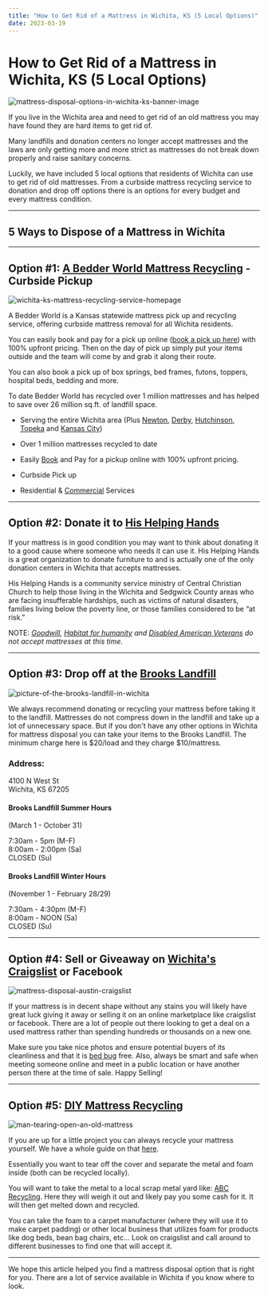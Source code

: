```yaml
---
title: "How to Get Rid of a Mattress in Wichita, KS (5 Local Options)"
date: 2023-03-19
---
```


# How to Get Rid of a Mattress in Wichita, KS (5 Local Options)

![mattress-disposal-options-in-wichita-ks-banner-image](images/Most-Attractive-Youtube-Thumbnail-2023-03-18T203718.762-1024x576.png)

If you live in the Wichita area and need to get rid of an old mattress you may have found they are hard items to get rid of.

Many landfills and donation centers no longer accept mattresses and the laws are only getting more and more strict as mattresses do not break down properly and raise sanitary concerns.

Luckily, we have included 5 local options that residents of Wichita can use to get rid of old mattresses. From a curbside mattress recycling service to donation and drop off options there is an options for every budget and every mattress condition.

* * *

## 5 Ways to Dispose of a Mattress in Wichita

* * *

## Option #1: [A Bedder World Mattress Recycling](https://www.abedderworld.com/Wichita-KS) - Curbside Pickup

![wichita-ks-mattress-recycling-service-homepage](images/Screen-Shot-2023-03-18-at-1.30.14-PM-1024x565.png)

A Bedder World is a Kansas statewide mattress pick up and recycling service, offering curbside mattress removal for all Wichita residents.

You can easily book and pay for a pick up online ([book a pick up here](https://www.abedderworld.com/book-online/)) with 100% upfront pricing. Then on the day of pick up simply put your items outside and the team will come by and grab it along their route.

You can also book a pick up of box springs, bed frames, futons, toppers, hospital beds, bedding and more.

To date Bedder World has recycled over 1 million mattresses and has helped to save over 26 million sq.ft. of landfill space.

- Serving the entire Wichita area (Plus [Newton](https://www.abedderworld.com/Newton-KS), [Derby](https://www.abedderworld.com/Derby-KS), [Hutchinson](https://www.abedderworld.com/Hutchinson-KS), [Topeka](https://www.abedderworld.com/Topeka-KS) and [Kansas City](https://www.abedderworld.com/get-rid-of-a-mattress-in-kansas-city.html/))

- Over 1 million mattresses recycled to date

- Easily [Book](https://www.abedderworld.com/book-online/) and Pay for a pickup online with 100% upfront pricing.

- Curbside Pick up

- Residential & [Commercial](https://www.abedderworld.com/commercial/) Services

* * *

## Option #2: Donate it to [His Helping Hands](https://www.ccc.org/hishelpinghands)

If your mattress is in good condition you may want to think about donating it to a good cause where someone who needs it can use it. His Helping Hands is a great organization to donate furniture to and is actually one of the only donation centers in Wichita that accepts mattresses.

His Helping Hands is a community service ministry of Central Christian Church to help those living in the Wichita and Sedgwick County areas who are facing insufferable hardships, such as victims of natural disasters, families living below the poverty line, or those families considered to be “at risk.”

NOTE: _[Goodwill](https://www.abedderworld.com/does-goodwill-take-mattresses-4-alternative-options.html/), [Habitat for humanity](https://wichitahabitat.org/) and [Disabled American Veterans](https://wichitadav.com/) do not accept mattresses at this time._

* * *

## Option #3: Drop off at the [Brooks Landfill](https://www.wichita.gov/PWU/Pages/Brooks.aspx)

![picture-of-the-brooks-landfill-in-wichita](images/Screen-Shot-2023-03-18-at-8.20.49-PM-1024x286.png)

We always recommend donating or recycling your mattress before taking it to the landfill. Mattresses do not compress down in the landfill and take up a lot of unnecessary space. But if you don't have any other options in Wichita for mattress disposal you can take your items to the Brooks Landfill. The minimum charge here is $20/load and they charge $10/mattress.

### Address:

4100 N West St  
Wichita, KS 67205​

#### Brooks Landfill Summer Hours  
(March 1 - October 31)

7:30am - 5pm (M-F)  
8:00am - 2:00pm (Sa)  
CLOSED (Su)

#### Brooks Landfill Winter Hours  
(November 1 - February 28/29)

7:30am - 4:30pm (M-F)  
8:00am - NOON (Sa)  
CLOSED (Su)

* * *

## Option #4: Sell or Giveaway on [Wichita's Craigslist](https://wichita.craigslist.org/) or Facebook

![mattress-disposal-austin-craigslist](images/Screen-Shot-2019-12-11-at-8.06.07-AM-edited.png)

If your mattress is in decent shape without any stains you will likely have great luck giving it away or selling it on an online marketplace like craigslist or facebook. There are a lot of people out there looking to get a deal on a used mattress rather than spending hundreds or thousands on a new one.

Make sure you take nice photos and ensure potential buyers of its cleanliness and that it is [bed bug](https://www.abedderworld.com/bed-bugs-in-pillow.html/) free. Also, always be smart and safe when meeting someone online and meet in a public location or have another person there at the time of sale. Happy Selling!

* * *

## Option #5: [DIY Mattress Recycling](https://www.abedderworld.com/how-to-recycle-a-mattress/)

![man-tearing-open-an-old-mattress](images/Screen-Shot-2019-04-08-at-1.56.55-PM-1024x572.webp)

If you are up for a little project you can always recycle your mattress yourself. We have a whole guide on that [here](https://www.abedderworld.com/how-to-recycle-a-mattress/).

Essentially you want to tear off the cover and separate the metal and foam inside (both can be recycled locally).

You will want to take the metal to a local scrap metal yard like: [ABC Recycling](http://abcrecyclingllc.com/). Here they will weigh it out and likely pay you some cash for it. It will then get melted down and recycled.

You can take the foam to a carpet manufacturer (where they will use it to make carpet padding) or other local business that utilizes foam for products like dog beds, bean bag chairs, etc... Look on craigslist and call around to different businesses to find one that will accept it.

* * *

We hope this article helped you find a mattress disposal option that is right for you. There are a lot of service available in Wichita if you know where to look.
